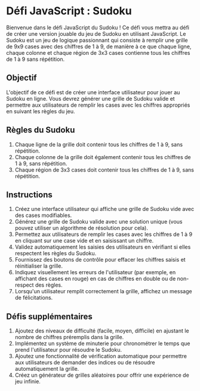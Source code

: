 # Défi JavaScript : Sudoku

Bienvenue dans le défi JavaScript du Sudoku ! 
Ce défi vous mettra au défi de créer une version jouable du jeu de Sudoku en utilisant JavaScript. 
Le Sudoku est un jeu de logique passionnant qui consiste à remplir une grille de 9x9 cases avec des chiffres de 1 à 9, de manière à ce que chaque ligne, chaque colonne et chaque région de 3x3 cases contienne tous les chiffres de 1 à 9 sans répétition.


## Objectif

L'objectif de ce défi est de créer une interface utilisateur pour jouer au Sudoku en ligne. Vous devrez générer une grille de Sudoku valide et permettre aux utilisateurs de remplir les cases avec les chiffres appropriés en suivant les règles du jeu.


## Règles du Sudoku

1. Chaque ligne de la grille doit contenir tous les chiffres de 1 à 9, sans répétition.
2. Chaque colonne de la grille doit également contenir tous les chiffres de 1 à 9, sans répétition.
3. Chaque région de 3x3 cases doit contenir tous les chiffres de 1 à 9, sans répétition.


## Instructions

1. Créez une interface utilisateur qui affiche une grille de Sudoku vide avec des cases modifiables.
2. Générez une grille de Sudoku valide avec une solution unique (vous pouvez utiliser un algorithme de résolution pour cela).
3. Permettez aux utilisateurs de remplir les cases avec les chiffres de 1 à 9 en cliquant sur une case vide et en saisissant un chiffre.
4. Validez automatiquement les saisies des utilisateurs en vérifiant si elles respectent les règles du Sudoku.
5. Fournissez des boutons de contrôle pour effacer les chiffres saisis et réinitialiser la grille.
6. Indiquez visuellement les erreurs de l'utilisateur (par exemple, en affichant des cases en rouge) en cas de chiffres en double ou de non-respect des règles.
7. Lorsqu'un utilisateur remplit correctement la grille, affichez un message de félicitations.


## Défis supplémentaires

1. Ajoutez des niveaux de difficulté (facile, moyen, difficile) en ajustant le nombre de chiffres préremplis dans la grille.
2. Implémentez un système de minuterie pour chronométrer le temps que prend l'utilisateur pour résoudre le Sudoku.
3. Ajoutez une fonctionnalité de vérification automatique pour permettre aux utilisateurs de demander des indices ou de résoudre automatiquement la grille.
4. Créez un générateur de grilles aléatoires pour offrir une expérience de jeu infinie.